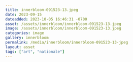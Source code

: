 ```yaml
---
title: innerbloom-091523-13.jpeg
date: 2023-09-15
dateadded: 2023-10-05 16:46:31 -0700
asset: /assets/innerbloom/innerbloom-091523-13.jpeg
image: /assets/innerbloom/innerbloom-091523-13.jpeg
categories: image
gallery: innerbloom
permalink: /media/innerbloom/innerbloom-091523-13-jpeg
layout: asset
tags: ["art", "nationale"]
--- 
```

